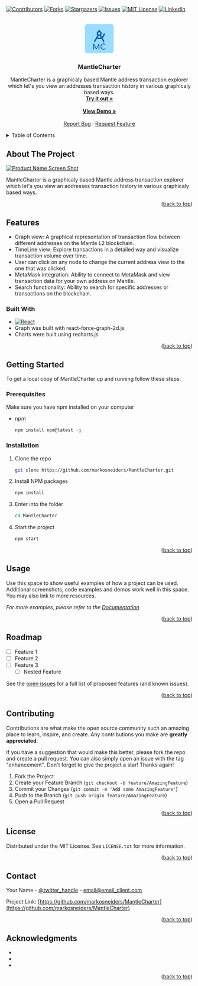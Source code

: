 <a name="readme-top"></a>

[![Contributors][contributors-shield]][contributors-url]
[![Forks][forks-shield]][forks-url]
[![Stargazers][stars-shield]][stars-url]
[![Issues][issues-shield]][issues-url]
[![MIT License][license-shield]][license-url]
[![LinkedIn][linkedin-shield]][linkedin-url]

<!-- PROJECT LOGO -->
<br />
<div align="center">
  <a href="https://github.com/markosneiders/MantleCharter">
    <img src="src/assets/images/MantleCharterLogo.png" alt="Logo" width="80" height="80">
  </a>

<h3 align="center"><strong>MantleCharter</strong></h3>

  <p align="center">
    MantleCharter is a graphicaly based Mantle address transaction explorer which let's you view an addresses transaction history in various graphicaly based ways.
    <br />
    <a href="https://github.com/markosneiders/MantleCharter"><strong>Try it out »</strong></a>
    <br />
    <br />
    <a href="https://github.com/markosneiders/MantleCharter"><strong>View Demo »</strong></a>
    <br />
    <br />
    <a href="https://github.com/markosneiders/MantleCharter/issues">Report Bug</a>
    ·
    <a href="https://github.com/markosneiders/MantleCharter/issues">Request Feature</a>
  </p>
</div>

<!-- TABLE OF CONTENTS -->
<details>
  <summary>Table of Contents</summary>
  <ol>
    <li>
      <a href="#about-the-project">About The Project</a>
      <ul>
        <li><a href="#built-with">Built With</a></li>
      </ul>
    </li>
    <li>
      <a href="#getting-started">Getting Started</a>
      <ul>
        <li><a href="#prerequisites">Prerequisites</a></li>
        <li><a href="#installation">Installation</a></li>
      </ul>
    </li>
    <li><a href="#usage">Usage</a></li>
    <li><a href="#roadmap">Roadmap</a></li>
    <li><a href="#contributing">Contributing</a></li>
    <li><a href="#license">License</a></li>
    <li><a href="#contact">Contact</a></li>
    <li><a href="#acknowledgments">Acknowledgments</a></li>
  </ol>
</details>

<!-- ABOUT THE PROJECT -->

## About The Project

[![Product Name Screen Shot][product-screenshot]](https://example.com)

MantleCharter is a graphicaly based Mantle address transaction explorer which let's you view an addresses transaction history in various graphicaly based ways.

<p align="right">(<a href="#readme-top">back to top</a>)</p>

## Features

- Graph view: A graphical representation of transaction flow between different addresses on the Mantle L2 blockchain.
- TimeLine view: Explore transactions in a detailed way and visualize transaction volume over time.
- User can click on any node to change the current address view to the one that was clicked.
- MetaMask integration: Ability to connect to MetaMask and view transaction data for your own address on Mantle.
- Search functionality: Ability to search for specific addresses or transactions on the blockchain.

### Built With

-   [![React][react.js]][react-url]
-   Graph was built with react-force-graph-2d.js
-   Charts were built using recharts.js

<p align="right">(<a href="#readme-top">back to top</a>)</p>

<!-- GETTING STARTED -->

## Getting Started

To get a local copy of MantleCharter up and running follow these steps:

### Prerequisites

Make sure you have npm installed on your computer

-   npm
    ```sh
    npm install npm@latest -g
    ```

### Installation

1. Clone the repo
    ```sh
    git clone https://github.com/markosneiders/MantleCharter.git
    ```
2. Install NPM packages
    ```sh
    npm install
    ```
3. Enter into the folder
    ```sh
    cd MantleCharter
    ```
4. Start the project
    ```js
    npm start
    ```

<p align="right">(<a href="#readme-top">back to top</a>)</p>

<!-- USAGE EXAMPLES -->

## Usage

Use this space to show useful examples of how a project can be used. Additional screenshots, code examples and demos work well in this space. You may also link to more resources.

_For more examples, please refer to the [Documentation](https://example.com)_

<p align="right">(<a href="#readme-top">back to top</a>)</p>

<!-- ROADMAP -->

## Roadmap

-   [ ] Feature 1
-   [ ] Feature 2
-   [ ] Feature 3
    -   [ ] Nested Feature

See the [open issues](https://github.com/markosneiders/MantleCharter/issues) for a full list of proposed features (and known issues).

<p align="right">(<a href="#readme-top">back to top</a>)</p>

<!-- CONTRIBUTING -->

## Contributing

Contributions are what make the open source community such an amazing place to learn, inspire, and create. Any contributions you make are **greatly appreciated**.

If you have a suggestion that would make this better, please fork the repo and create a pull request. You can also simply open an issue with the tag "enhancement".
Don't forget to give the project a star! Thanks again!

1. Fork the Project
2. Create your Feature Branch (`git checkout -b feature/AmazingFeature`)
3. Commit your Changes (`git commit -m 'Add some AmazingFeature'`)
4. Push to the Branch (`git push origin feature/AmazingFeature`)
5. Open a Pull Request

<p align="right">(<a href="#readme-top">back to top</a>)</p>

<!-- LICENSE -->

## License

Distributed under the MIT License. See `LICENSE.txt` for more information.

<p align="right">(<a href="#readme-top">back to top</a>)</p>

<!-- CONTACT -->

## Contact

Your Name - [@twitter_handle](https://twitter.com/twitter_handle) - email@email_client.com

Project Link: [https://github.com/markosneiders/MantleCharter](https://github.com/markosneiders/MantleCharter)

<p align="right">(<a href="#readme-top">back to top</a>)</p>

<!-- ACKNOWLEDGMENTS -->

## Acknowledgments

-   []()
-   []()
-   []()

<p align="right">(<a href="#readme-top">back to top</a>)</p>

<!-- MARKDOWN LINKS & IMAGES -->
<!-- https://www.markdownguide.org/basic-syntax/#reference-style-links -->

[contributors-shield]: https://img.shields.io/github/contributors/markosneiders/MantleCharter.svg?style=for-the-badge
[contributors-url]: https://github.com/markosneiders/MantleCharter/graphs/contributors
[forks-shield]: https://img.shields.io/github/forks/markosneiders/MantleCharter.svg?style=for-the-badge
[forks-url]: https://github.com/markosneiders/MantleCharter/network/members
[stars-shield]: https://img.shields.io/github/stars/markosneiders/MantleCharter.svg?style=for-the-badge
[stars-url]: https://github.com/markosneiders/MantleCharter/stargazers
[issues-shield]: https://img.shields.io/github/issues/markosneiders/MantleCharter.svg?style=for-the-badge
[issues-url]: https://github.com/markosneiders/MantleCharter/issues
[license-shield]: https://img.shields.io/github/license/markosneiders/MantleCharter.svg?style=for-the-badge
[license-url]: https://github.com/markosneiders/MantleCharter/blob/master/LICENSE.txt
[linkedin-shield]: https://img.shields.io/badge/-LinkedIn-black.svg?style=for-the-badge&logo=linkedin&colorB=555
[linkedin-url]: https://linkedin.com/in/linkedin_username
[product-screenshot]: src/assets/images/screenshot.png
[next.js]: https://img.shields.io/badge/next.js-000000?style=for-the-badge&logo=nextdotjs&logoColor=white
[next-url]: https://nextjs.org/
[react.js]: https://img.shields.io/badge/React-20232A?style=for-the-badge&logo=react&logoColor=61DAFB
[react-url]: https://reactjs.org/
[vue.js]: https://img.shields.io/badge/Vue.js-35495E?style=for-the-badge&logo=vuedotjs&logoColor=4FC08D
[vue-url]: https://vuejs.org/
[angular.io]: https://img.shields.io/badge/Angular-DD0031?style=for-the-badge&logo=angular&logoColor=white
[angular-url]: https://angular.io/
[svelte.dev]: https://img.shields.io/badge/Svelte-4A4A55?style=for-the-badge&logo=svelte&logoColor=FF3E00
[svelte-url]: https://svelte.dev/
[laravel.com]: https://img.shields.io/badge/Laravel-FF2D20?style=for-the-badge&logo=laravel&logoColor=white
[laravel-url]: https://laravel.com
[bootstrap.com]: https://img.shields.io/badge/Bootstrap-563D7C?style=for-the-badge&logo=bootstrap&logoColor=white
[bootstrap-url]: https://getbootstrap.com
[jquery.com]: https://img.shields.io/badge/jQuery-0769AD?style=for-the-badge&logo=jquery&logoColor=white
[jquery-url]: https://jquery.com
